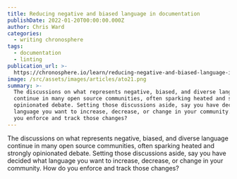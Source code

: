 ```yaml
---
title: Reducing negative and biased language in documentation
publishDate: 2022-01-20T00:00:00.000Z
author: Chris Ward
categories:
  - writing chronosphere
tags:
  - documentation
  - linting
publication_url: >-
  https://chronosphere.io/learn/reducing-negative-and-biased-language-in-documentation/
image: /src/assets/images/articles/ato21.png
summary: >-
  The discussions on what represents negative, biased, and diverse language
  continue in many open source communities, often sparking heated and strongly
  opinionated debate. Setting those discussions aside, say you have decided what
  language you want to increase, decrease, or change in your community. How do
  you enforce and track those changes?
---
```


The discussions on what represents negative, biased, and diverse language continue in many open source communities, often sparking heated and strongly opinionated debate. Setting those discussions aside, say you have decided what language you want to increase, decrease, or change in your community. How do you enforce and track those changes?
